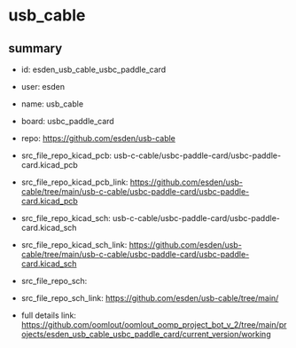 # usb_cable
 
## summary 
* id: esden_usb_cable_usbc_paddle_card
* user: esden
* name: usb_cable
* board: usbc_paddle_card
* repo: https://github.com/esden/usb-cable
* src_file_repo_kicad_pcb: usb-c-cable/usbc-paddle-card/usbc-paddle-card.kicad_pcb
* src_file_repo_kicad_pcb_link: https://github.com/esden/usb-cable/tree/main/usb-c-cable/usbc-paddle-card/usbc-paddle-card.kicad_pcb
* src_file_repo_kicad_sch: usb-c-cable/usbc-paddle-card/usbc-paddle-card.kicad_sch
* src_file_repo_kicad_sch_link: https://github.com/esden/usb-cable/tree/main/usb-c-cable/usbc-paddle-card/usbc-paddle-card.kicad_sch

* src_file_repo_sch: 
* src_file_repo_sch_link: https://github.com/esden/usb-cable/tree/main/
* full details link: https://github.com/oomlout/oomlout_oomp_project_bot_v_2/tree/main/projects/esden_usb_cable_usbc_paddle_card/current_version/working  






